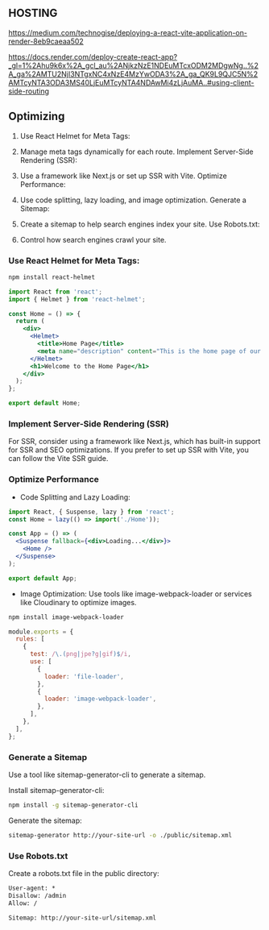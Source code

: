 ## HOSTING

https://medium.com/technogise/deploying-a-react-vite-application-on-render-8eb9caeaa502


https://docs.render.com/deploy-create-react-app?_gl=1%2Ahu9k6x%2A_gcl_au%2ANjkzNzE1NDEuMTcxODM2MDgwNg..%2A_ga%2AMTU2NjI3NTgxNC4xNzE4MzYwODA3%2A_ga_QK9L9QJC5N%2AMTcyNTA3ODA3MS40LjEuMTcyNTA4NDAwMi4zLjAuMA..#using-client-side-routing





## Optimizing

1. Use React Helmet for Meta Tags:
 
2. Manage meta tags dynamically for each route.
Implement Server-Side Rendering (SSR):

3. Use a framework like Next.js or set up SSR with Vite.
Optimize Performance:

4. Use code splitting, lazy loading, and image optimization.
Generate a Sitemap:

5. Create a sitemap to help search engines index your site.
Use Robots.txt:

6. Control how search engines crawl your site.


### Use React Helmet for Meta Tags:

```bash
npm install react-helmet
```

```jsx
import React from 'react';
import { Helmet } from 'react-helmet';

const Home = () => {
  return (
    <div>
      <Helmet>
        <title>Home Page</title>
        <meta name="description" content="This is the home page of our React app." />
      </Helmet>
      <h1>Welcome to the Home Page</h1>
    </div>
  );
};

export default Home;
```

### Implement Server-Side Rendering (SSR)

For SSR, consider using a framework like Next.js, which has built-in support for SSR and SEO optimizations. If you prefer to set up SSR with Vite, you can follow the Vite SSR guide.

### Optimize Performance
- Code Splitting and Lazy Loading:

```jsx
import React, { Suspense, lazy } from 'react';
const Home = lazy(() => import('./Home'));

const App = () => (
  <Suspense fallback={<div>Loading...</div>}>
    <Home />
  </Suspense>
);

export default App;
```

- Image Optimization: Use tools like image-webpack-loader or services like Cloudinary to optimize images.

```bash
npm install image-webpack-loader
```

```js
module.exports = {
  rules: [
    {
      test: /\.(png|jpe?g|gif)$/i,
      use: [
        {
          loader: 'file-loader',
        },
        {
          loader: 'image-webpack-loader',
        },
      ],
    },
  ],
};
```

### Generate a Sitemap

Use a tool like sitemap-generator-cli to generate a sitemap.

Install sitemap-generator-cli:

```bash
npm install -g sitemap-generator-cli
```
Generate the sitemap:
    
```bash
sitemap-generator http://your-site-url -o ./public/sitemap.xml
```

### Use Robots.txt

Create a robots.txt file in the public directory:

```txt
User-agent: *
Disallow: /admin
Allow: /

Sitemap: http://your-site-url/sitemap.xml

```
